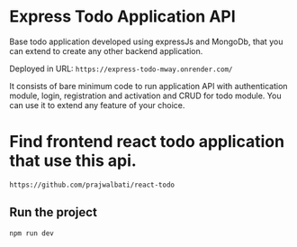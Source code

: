 # Express Todo Application API

Base todo application developed using expressJs and MongoDb, that you can extend to create any other backend application.

Deployed in URL: `https://express-todo-mway.onrender.com/`

It consists of bare minimum code to run application API with authentication module, login, registration and activation and CRUD for todo module. You can use it to extend any feature of your choice.

# Find frontend react todo application that use this api.
`https://github.com/prajwalbati/react-todo`

## Run the project
`npm run dev`
